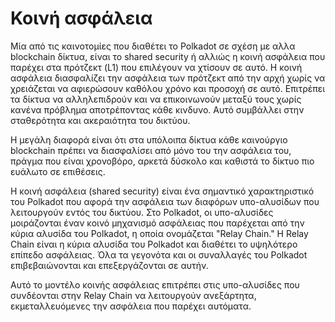 # Κοινή ασφάλεια

Μία από τις καινοτομίες που διαθέτει το Polkadot σε σχέση με αλλα blockchain δίκτυα, είναι το shared security ή αλλιώς η κοινή ασφάλεια που παρέχει στα πρότζεκτ (L1) που επιλέγουν να χτίσουν σε αυτό. Η κοινή ασφάλεια διασφαλίζει την ασφάλεια των πρότζεκτ από την αρχή χωρίς να χρειάζεται να αφιερώσουν καθόλου χρόνο και προσοχή σε αυτό. Επιτρέπει τα δίκτυα να αλληλεπιδρούν και να επικοινωνούν μεταξύ τους χωρίς κανένα πρόβλημα αποτρέποντας κάθε κινδυνο. Αυτό συμβάλλει στην σταθερότητα και ακεραιότητα του δικτύου. 

Η μεγάλη διαφορά είναι ότι στα υπόλοιπα δίκτυα κάθε καινούργιο blockchain πρέπει να διασφαλίσει από μόνο του την ασφάλεια του, πράγμα που είναι χρονοβόρο, αρκετά δύσκολο και καθιστά το δίκτυο πιο ευάλωτο σε επιθέσεις.

Η κοινή ασφάλεια (shared security) είναι ένα σημαντικό χαρακτηριστικό του Polkadot που αφορά την ασφάλεια των διαφόρων υπο-αλυσίδων που λειτουργούν εντός του δικτύου. Στο Polkadot, οι υπο-αλυσίδες μοιράζονται έναν κοινό μηχανισμό ασφάλειας που παρέχεται από την κύρια αλυσίδα του Polkadot, η οποία ονομάζεται "Relay Chain."
Η Relay Chain είναι η κύρια αλυσίδα του Polkadot και διαθέτει το υψηλότερο επίπεδο ασφάλειας. Όλα τα γεγονότα και οι συναλλαγές του Polkadot επιβεβαιώνονται και επεξεργάζονται σε αυτήν.

Αυτό το μοντέλο κοινής ασφάλειας επιτρέπει στις υπο-αλυσίδες που συνδέονται στην Relay Chain να λειτουργούν ανεξάρτητα, εκμεταλλευόμενες την ασφάλεια που παρέχει αυτόματα. 
